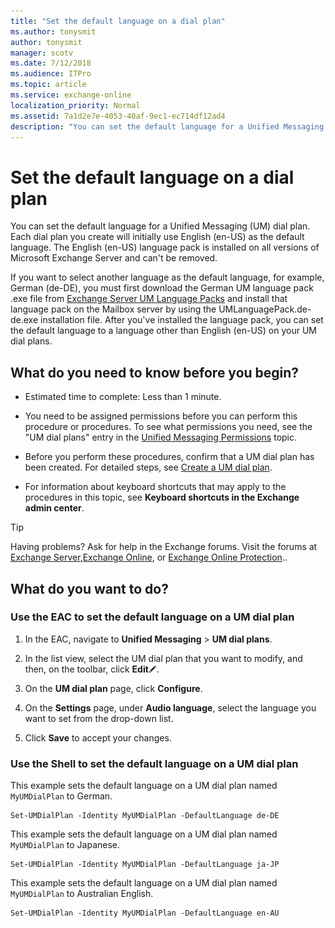 ```yaml
---
title: "Set the default language on a dial plan"
ms.author: tonysmit
author: tonysmit
manager: scotv
ms.date: 7/12/2018
ms.audience: ITPro
ms.topic: article
ms.service: exchange-online
localization_priority: Normal
ms.assetid: 7a1d2e7e-4053-40af-9ec1-ec714df12ad4
description: "You can set the default language for a Unified Messaging (UM) dial plan. Each dial plan you create will initially use English (en-US) as the default language. The English (en-US) language pack is installed on all versions of Microsoft Exchange Server and can't be removed."
---
```


# Set the default language on a dial plan

You can set the default language for a Unified Messaging (UM) dial plan. Each dial plan you create will initially use English (en-US) as the default language. The English (en-US) language pack is installed on all versions of Microsoft Exchange Server and can't be removed.
  
If you want to select another language as the default language, for example, German (de-DE), you must first download the German UM language pack .exe file from [Exchange Server UM Language Packs](https://go.microsoft.com/fwlink/p/?LinkID=266542) and install that language pack on the Mailbox server by using the UMLanguagePack.de-de.exe installation file. After you've installed the language pack, you can set the default language to a language other than English (en-US) on your UM dial plans. 
  
## What do you need to know before you begin?

- Estimated time to complete: Less than 1 minute.
    
- You need to be assigned permissions before you can perform this procedure or procedures. To see what permissions you need, see the "UM dial plans" entry in the [Unified Messaging Permissions](http://technet.microsoft.com/library/d326c3bc-8f33-434a-bf02-a83cc26a5498.aspx) topic. 
    
- Before you perform these procedures, confirm that a UM dial plan has been created. For detailed steps, see [Create a UM dial plan](../../voice-mail-unified-messaging/connect-voice-mail-system/create-um-dial-plan.md).
    
- For information about keyboard shortcuts that may apply to the procedures in this topic, see **Keyboard shortcuts in the Exchange admin center**.
    
> [!TIP]
> Having problems? Ask for help in the Exchange forums. Visit the forums at [Exchange Server](https://go.microsoft.com/fwlink/p/?linkId=60612),[Exchange Online](https://go.microsoft.com/fwlink/p/?linkId=267542), or [Exchange Online Protection](https://go.microsoft.com/fwlink/p/?linkId=285351).. 
  
## What do you want to do?

### Use the EAC to set the default language on a UM dial plan

1. In the EAC, navigate to **Unified Messaging** \> **UM dial plans**.
    
2. In the list view, select the UM dial plan that you want to modify, and then, on the toolbar, click **Edit**![Edit icon](../../media/ITPro_EAC_EditIcon.gif).
    
3. On the **UM dial plan** page, click **Configure**.
    
4. On the **Settings** page, under **Audio language**, select the language you want to set from the drop-down list.
    
5. Click **Save** to accept your changes. 
    
### Use the Shell to set the default language on a UM dial plan

This example sets the default language on a UM dial plan named  `MyUMDialPlan` to German. 
  
```
Set-UMDialPlan -Identity MyUMDialPlan -DefaultLanguage de-DE
```

This example sets the default language on a UM dial plan named  `MyUMDialPlan` to Japanese. 
  
```
Set-UMDialPlan -Identity MyUMDialPlan -DefaultLanguage ja-JP
```

This example sets the default language on a UM dial plan named  `MyUMDialPlan` to Australian English. 
  
```
Set-UMDialPlan -Identity MyUMDialPlan -DefaultLanguage en-AU
```


